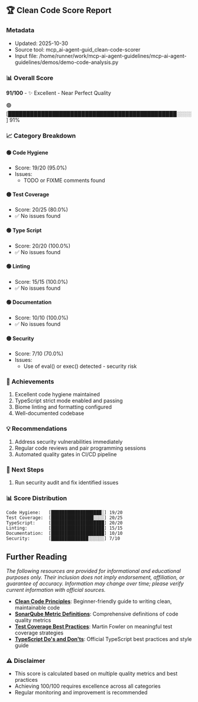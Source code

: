 ## 🏆 Clean Code Score Report

### Metadata
- Updated: 2025-10-30
- Source tool: mcp_ai-agent-guid_clean-code-scorer
- Input file: /home/runner/work/mcp-ai-agent-guidelines/mcp-ai-agent-guidelines/demos/demo-code-analysis.py

### 📊 Overall Score
**91/100** - ✨ Excellent - Near Perfect Quality

🟢 [██████████████████████████████████████████████░░░░] 91%

### 📈 Category Breakdown

#### 🟢 Code Hygiene
- Score: 19/20 (95.0%)
- Issues:
  - TODO or FIXME comments found

#### 🟡 Test Coverage
- Score: 20/25 (80.0%)
- ✅ No issues found

#### 🟢 Type Script
- Score: 20/20 (100.0%)
- ✅ No issues found

#### 🟢 Linting
- Score: 15/15 (100.0%)
- ✅ No issues found

#### 🟢 Documentation
- Score: 10/10 (100.0%)
- ✅ No issues found

#### 🟡 Security
- Score: 7/10 (70.0%)
- Issues:
  - Use of eval() or exec() detected - security risk

### 🎉 Achievements
1. Excellent code hygiene maintained
2. TypeScript strict mode enabled and passing
3. Biome linting and formatting configured
4. Well-documented codebase


### 💡 Recommendations
1. Address security vulnerabilities immediately
2. Regular code reviews and pair programming sessions
3. Automated quality gates in CI/CD pipeline

### 🚀 Next Steps
1. Run security audit and fix identified issues

### 📊 Score Distribution
```
Code Hygiene:   [███████████████████░] 19/20
Test Coverage:  [████████████████░░░░] 20/25
TypeScript:     [████████████████████] 20/20
Linting:        [████████████████████] 15/15
Documentation:  [████████████████████] 10/10
Security:       [██████████████░░░░░░] 7/10
```


## Further Reading

*The following resources are provided for informational and educational purposes only. Their inclusion does not imply endorsement, affiliation, or guarantee of accuracy. Information may change over time; please verify current information with official sources.*

- **[Clean Code Principles](https://www.freecodecamp.org/news/clean-coding-for-beginners/)**: Beginner-friendly guide to writing clean, maintainable code
- **[SonarQube Metric Definitions](https://docs.sonarqube.org/latest/user-guide/metric-definitions/)**: Comprehensive definitions of code quality metrics
- **[Test Coverage Best Practices](https://martinfowler.com/bliki/TestCoverage.html)**: Martin Fowler on meaningful test coverage strategies
- **[TypeScript Do's and Don'ts](https://www.typescriptlang.org/docs/handbook/declaration-files/do-s-and-don-ts.html)**: Official TypeScript best practices and style guide



### ⚠️ Disclaimer
- This score is calculated based on multiple quality metrics and best practices
- Achieving 100/100 requires excellence across all categories
- Regular monitoring and improvement is recommended
